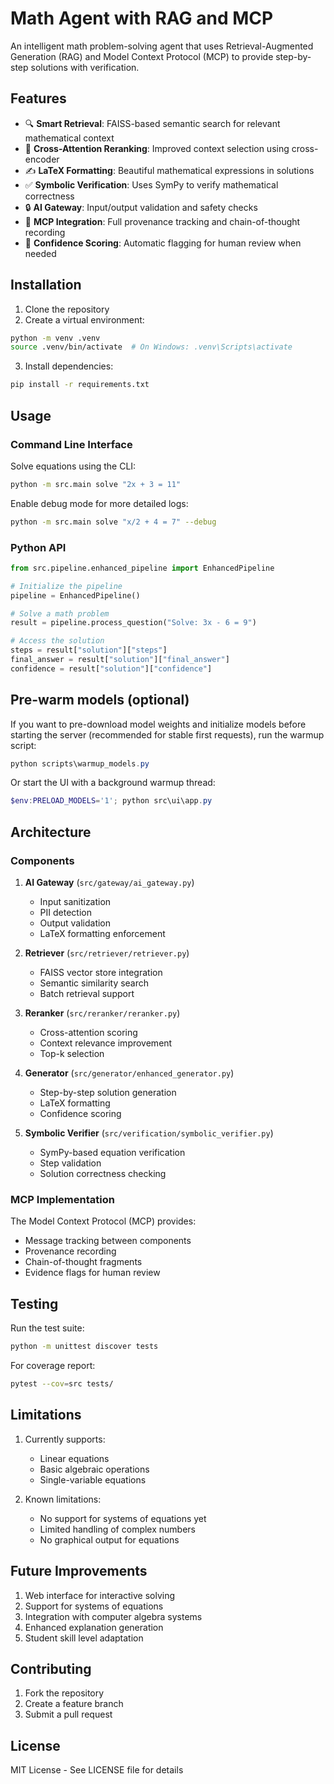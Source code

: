 # Math Agent with RAG and MCP

An intelligent math problem-solving agent that uses Retrieval-Augmented Generation (RAG) and Model Context Protocol (MCP) to provide step-by-step solutions with verification.

## Features

- 🔍 **Smart Retrieval**: FAISS-based semantic search for relevant mathematical context
- 🔄 **Cross-Attention Reranking**: Improved context selection using cross-encoder
- ✍️ **LaTeX Formatting**: Beautiful mathematical expressions in solutions
- ✅ **Symbolic Verification**: Uses SymPy to verify mathematical correctness
- 🔒 **AI Gateway**: Input/output validation and safety checks
- 📝 **MCP Integration**: Full provenance tracking and chain-of-thought recording
- 🎯 **Confidence Scoring**: Automatic flagging for human review when needed

## Installation

1. Clone the repository
2. Create a virtual environment:
```bash
python -m venv .venv
source .venv/bin/activate  # On Windows: .venv\Scripts\activate
```

3. Install dependencies:
```bash
pip install -r requirements.txt
```

## Usage

### Command Line Interface

Solve equations using the CLI:

```bash
python -m src.main solve "2x + 3 = 11"
```

Enable debug mode for more detailed logs:

```bash
python -m src.main solve "x/2 + 4 = 7" --debug
```

### Python API

```python
from src.pipeline.enhanced_pipeline import EnhancedPipeline

# Initialize the pipeline
pipeline = EnhancedPipeline()

# Solve a math problem
result = pipeline.process_question("Solve: 3x - 6 = 9")

# Access the solution
steps = result["solution"]["steps"]
final_answer = result["solution"]["final_answer"]
confidence = result["solution"]["confidence"]
```

## Pre-warm models (optional)

If you want to pre-download model weights and initialize models before starting the server (recommended for stable first requests), run the warmup script:

```powershell
python scripts\warmup_models.py
```

Or start the UI with a background warmup thread:

```powershell
$env:PRELOAD_MODELS='1'; python src\ui\app.py
```

## Architecture

### Components

1. **AI Gateway** (`src/gateway/ai_gateway.py`)
   - Input sanitization
   - PII detection
   - Output validation
   - LaTeX formatting enforcement

2. **Retriever** (`src/retriever/retriever.py`)
   - FAISS vector store integration
   - Semantic similarity search
   - Batch retrieval support

3. **Reranker** (`src/reranker/reranker.py`)
   - Cross-attention scoring
   - Context relevance improvement
   - Top-k selection

4. **Generator** (`src/generator/enhanced_generator.py`)
   - Step-by-step solution generation
   - LaTeX formatting
   - Confidence scoring

5. **Symbolic Verifier** (`src/verification/symbolic_verifier.py`)
   - SymPy-based equation verification
   - Step validation
   - Solution correctness checking

### MCP Implementation

The Model Context Protocol (MCP) provides:
- Message tracking between components
- Provenance recording
- Chain-of-thought fragments
- Evidence flags for human review

## Testing

Run the test suite:

```bash
python -m unittest discover tests
```

For coverage report:

```bash
pytest --cov=src tests/
```

## Limitations

1. Currently supports:
   - Linear equations
   - Basic algebraic operations
   - Single-variable equations

2. Known limitations:
   - No support for systems of equations yet
   - Limited handling of complex numbers
   - No graphical output for equations

## Future Improvements

1. Web interface for interactive solving
2. Support for systems of equations
3. Integration with computer algebra systems
4. Enhanced explanation generation
5. Student skill level adaptation

## Contributing

1. Fork the repository
2. Create a feature branch
3. Submit a pull request

## License

MIT License - See LICENSE file for details
